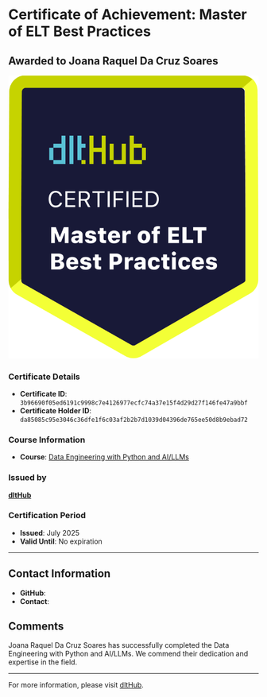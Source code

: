 
# Certificate of Achievement: Master of ELT Best Practices

## Awarded to **Joana Raquel Da Cruz Soares**

![Course Image](../badges/dlt_master_elt_best_practices_badge.png)

### Certificate Details
- **Certificate ID**: `3b96690f05ed6191c9998c7e4126977ecfc74a37e15f4d29d27f146fe47a9bbf`
- **Certificate Holder ID**: `da85085c95e3046c36dfe1f6c03af2b2b7d1039d04396de765ee50d8b9ebad72`

### Course Information
- **Course**: [Data Engineering with Python and AI/LLMs](https://www.youtube.com/watch?v=T23Bs75F7ZQ)

### Issued by
[**dltHub**](https://dlthub.com/) 

### Certification Period
- **Issued**: July 2025
- **Valid Until**: No expiration

---

## Contact Information
- **GitHub**: 
- **Contact**: 

## Comments
Joana Raquel Da Cruz Soares has successfully completed the Data Engineering with Python and AI/LLMs. We commend their dedication and expertise in the field.

---

For more information, please visit [dltHub](https://dlthub.com/).
    
